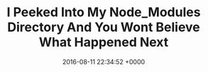 ---
title: "I Peeked Into My Node_Modules Directory And You Wont Believe What Happened Next"
date: 2016-08-11 22:34:52 +0000
url: https://medium.com/friendship-dot-js/i-peeked-into-my-node-modules-directory-and-you-wont-believe-what-happened-next-b89f63d21558#.7jetdlxzv
---